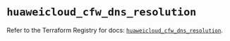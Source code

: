 # `huaweicloud_cfw_dns_resolution`

Refer to the Terraform Registry for docs: [`huaweicloud_cfw_dns_resolution`](https://registry.terraform.io/providers/huaweicloud/huaweicloud/1.71.1/docs/resources/cfw_dns_resolution).
